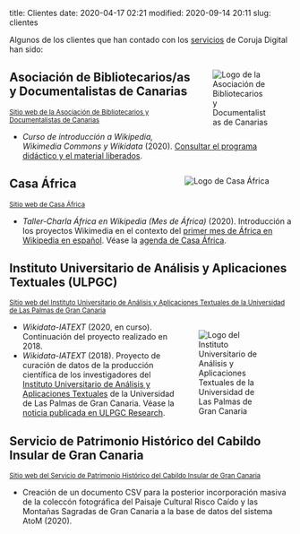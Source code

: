title: Clientes 
date: 2020-04-17 02:21
modified: 2020-09-14 20:11
slug: clientes

Algunos de los clientes que han contado con los [servicios](/servicios.html) de Coruja Digital han sido:

<figure class="image ml-2" style="width: 20%; float: right">
  <img src="theme/byd-canarias_logo.png" alt="Logo de la Asociación de Bibliotecarios y Documentalistas de Canarias" />
</figure>

## Asociación de Bibliotecarios/as y Documentalistas de Canarias

<small>[Sitio web de la Asociación de Bibliotecarios y Documentalistas de Canarias](https://bydcanarias.es)</small>

  - *Curso de introducción a Wikipedia, Wikimedia Commons y Wikidata* (2020). [Consultar el programa didáctico y el material liberados](https://bydcanarias.es/introduccion-wikimedia/). 

<figure class="image is-96x96 ml-2" style="float: right">
  <img src="theme/casa_africa_logo.jpg" alt="Logo de Casa África" />
</figure>

## Casa África
<small>[Sitio web de Casa África](https://casaafrica.es)</small>

  - *Taller-Charla África en Wikipedia (Mes de África)* (2020). Introducción a los proyectos Wikimedia en el contexto del [primer mes de África en Wikipedia en español](https://es.wikipedia.org/wiki/Wikipedia:Mes_de_%C3%81frica/2020). Véase la [agenda de Casa África](http://www.casafrica.es/agenda_europa_africa.jsp?DS28.PROID=916604). 

## Instituto Universitario de Análisis y Aplicaciones Textuales (ULPGC)
<small>[Sitio web del Instituto Universitario de Análisis y Aplicaciones Textuales de la Universidad de Las Palmas de Gran Canaria](https://iatext.ulpgc.es)</small>

<figure class="image ml-2" style="width: 25%; float: right">
  <img src="theme/iatext_ulpgc_logo.jpg" alt="Logo del Instituto Universitario de Análisis y Aplicaciones Textuales de la Universidad de Las Palmas de Gran Canaria" />
</figure>

  - *Wikidata-IATEXT* (2020, en curso). Continuación del proyecto realizado en 2018.
  - *Wikidata-IATEXT* (2018). Proyecto de curación de datos de la producción científica de los investigadores del [Instituto Universitario de Análisis y Aplicaciones Textuales](http://iatext.ulpgc.es) de la Universidad de Las Palmas de Gran Canaria. Véase la [noticia publicada en ULPGC Research](https://www.research.ulpgc.es/instituto-universitario-iatext-desarrolla-proyecto-wikidata-visibilizar-produccion-cientifica). 

## Servicio de Patrimonio Histórico del Cabildo Insular de Gran Canaria
<small>[Sitio web del Servicio de Patrimonio Histórico del Cabildo Insular de Gran Canaria](https://cabildo.grancanaria.com/-/servicio-servicio-de-cultura-y-patrimonio-histori-1?customArticleId=10277827)</small>

  - Creación de un documento CSV para la posterior incorporación masiva de la coleccón fotográfica del Paisaje Cultural Risco Caído y las Montañas Sagradas de Gran Canaria a la base de datos del sistema AtoM (2020).
